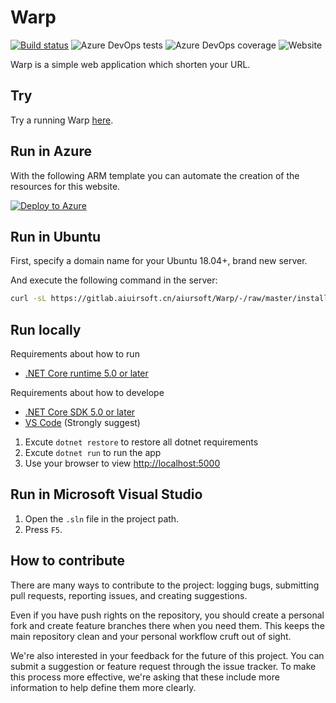 # Warp

[![Build status](https://dev.azure.com/aiursoft/Star/_apis/build/status/Warp%20Build)](https://dev.azure.com/aiursoft/Star/_build/latest?definitionId=17)
![Azure DevOps tests](https://img.shields.io/azure-devops/tests/aiursoft/Star/17)
![Azure DevOps coverage](https://img.shields.io/azure-devops/coverage/aiursoft/Star/17)
![Website](https://img.shields.io/website?url=https%3A%2F%2Fwarp.aiursoft.com%2F%3Fshow%3Ddirect)

Warp is a simple web application which shorten your URL.

## Try

Try a running Warp [here](https://warp.aiursoft.com).

## Run in Azure

With the following ARM template you can automate the creation of the resources for this website.

[![Deploy to Azure](https://azuredeploy.net/deploybutton.svg)](https://deploy.azure.com/?repository=https://github.com/AiursoftWeb/Warp/tree/master)

## Run in Ubuntu

First, specify a domain name for your Ubuntu 18.04+, brand new server.

And execute the following command in the server:

```bash
curl -sL https://gitlab.aiuirsoft.cn/aiursoft/Warp/-/raw/master/install.sh | sudo bash -s www.example.com
```

## Run locally

Requirements about how to run

* [.NET Core runtime 5.0 or later](https://github.com/dotnet/core/tree/master/release-notes)

Requirements about how to develope

* [.NET Core SDK 5.0 or later](https://github.com/dotnet/core/tree/master/release-notes)
* [VS Code](https://code.visualstudio.com) (Strongly suggest)

1. Excute `dotnet restore` to restore all dotnet requirements
2. Excute `dotnet run` to run the app
3. Use your browser to view [http://localhost:5000](http://localhost:5000)

## Run in Microsoft Visual Studio

1. Open the `.sln` file in the project path.
2. Press `F5`.

## How to contribute

There are many ways to contribute to the project: logging bugs, submitting pull requests, reporting issues, and creating suggestions.

Even if you have push rights on the repository, you should create a personal fork and create feature branches there when you need them. This keeps the main repository clean and your personal workflow cruft out of sight.

We're also interested in your feedback for the future of this project. You can submit a suggestion or feature request through the issue tracker. To make this process more effective, we're asking that these include more information to help define them more clearly.
